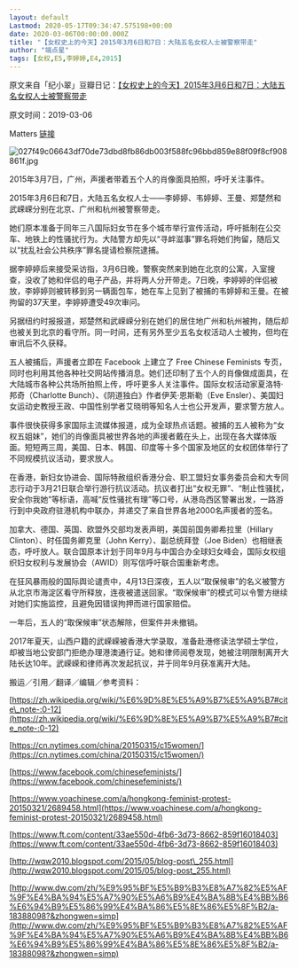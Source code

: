 ```yaml
---
layout: default
Lastmod: 2020-05-17T09:34:47.575198+00:00
date: 2020-03-06T00:00:00.000Z
title: "【女权史上的今天】2015年3月6日和7日：大陆五名女权人士被警察带走"
author: "端点星"
tags: [女权,E5,李婷婷,E4,2015]
---
```


原文来自「纪小翠」豆瓣日记：[【女权史上的今天】2015年3月6日和7日：大陆五名女权人士被警察带走](https://m.douban.com/note/709228819)

原文时间：2019-03-06

Matters [链接](https://matters.news/@jidongjie1984/%E5%A5%B3%E6%9D%83%E5%8F%B2%E4%B8%8A%E7%9A%84%E4%BB%8A%E5%A4%A9-2015%E5%B9%B43%E6%9C%886%E6%97%A5%E5%92%8C7%E6%97%A5-%E5%A4%A7%E9%99%86%E4%BA%94%E5%90%8D%E5%A5%B3%E6%9D%83%E4%BA%BA%E5%A3%AB%E8%A2%AB%E8%AD%A6%E5%AF%9F%E5%B8%A6%E8%B5%B0-zdpuAoyregjwT6trY6NX3u3dxmP8jv3PLNHKgDVSmviHKyBAD)

![027f49c06643df70de73dbd8fb86db003f588fc96bbd859e88f09f8cf908861f.jpg](https://images.weserv.nl/?url=https%3A//i.loli.net/2020/03/07/8VizeFN7Rp3saLW.jpg)

2015年3月7日，广州，声援者带着五个人的肖像面具拍照，呼吁关注事件。

2015年3月6日和7日，大陆五名女权人士——李婷婷、韦婷婷、王曼、郑楚然和武嵘嵘分别在北京、广州和杭州被警察带走。

她们原本准备于同年三八国际妇女节在多个城市举行宣传活动，呼吁抵制在公交车、地铁上的性骚扰行为。大陆警方却先以“寻衅滋事”罪名将她们拘留，随后又以“扰乱社会公共秩序”罪名提请检察院逮捕。

据李婷婷后来接受采访指，3月6日晚，警察突然来到她在北京的公寓，入室搜查，没收了她和伴侣的电子产品，并将两人分开带走。7日晚，李婷婷的伴侣被放，李婷婷则被转移到另一辆面包车，她在车上见到了被捕的韦婷婷和王曼。在被拘留的37天里，李婷婷遭受49次审问。

另据纽约时报报道，郑楚然和武嵘嵘分别在她们的居住地广州和杭州被拘，随后却也被关到北京的看守所。同一时间，还有另外至少五名女权活动人士被拘，但均在审讯后不久获释。

五人被捕后，声援者立即在 Facebook 上建立了 Free Chinese Feminists 专页，同时也利用其他各种社交网站传播消息。她们还印制了五个人的肖像做成面具，在大陆城市各种公共场所拍照上传，呼吁更多人关注事件。国际女权活动家夏洛特·邦奇（Charlotte Bunch）、《阴道独白》作者伊芙·恩斯勒（Eve Ensler）、美国妇女运动史教授王政、中国性别学者艾晓明等知名人士也公开发声，要求警方放人。

事件很快获得多家国际主流媒体报道，成为全球热点话题。被捕的五人被称为“女权五姐妹”，她们的肖像面具被世界各地的声援者戴在头上，出现在各大媒体版面。短短两三周，美国、日本、韩国、印度等十多个国家及地区的女权团体举行了不同规模抗议活动，要求放人。

在香港，新妇女协进会、国际特赦组织香港分会、职工盟妇女事务委员会和大专同志行动于3月21日联合举行游行抗议活动。抗议者打出“女权无罪”、“制止性骚扰，安全你我她”等标语，高喊“反性骚扰有理”等口号，从港岛西区警署出发，一路游行到中央政府驻港机构中联办，并递交了来自世界各地2000名声援者的签名。

加拿大、德国、英国、欧盟外交部均发表声明，美国前国务卿希拉里（Hillary Clinton）、时任国务卿克里（John Kerry）、副总统拜登（Joe Biden）也相继表态，呼吁放人。联合国原本计划于同年9月与中国合办全球妇女峰会，国际女权组织妇女权利与发展协会（AWID）则写信呼吁联合国重新考虑。

在狂风暴雨般的国际舆论谴责中，4月13日深夜，五人以“取保候审”的名义被警方从北京市海淀区看守所释放，连夜被遣送回家。“取保候审”的模式可以令警方继续对她们实施监控，且避免因错误拘押而进行国家赔偿。

一年后，五人的“取保候审”状态解除，但案件并未撤销。

2017年夏天，山西户籍的武嵘嵘被香港大学录取，准备赴港修读法学硕士学位，却被当地公安部门拒绝办理港澳通行证。她和律师阅卷发现，她被注明限制离开大陆长达10年。武嵘嵘和律师再次发起抗议，并于同年9月获准离开大陆。

搬运／引用／翻译／编辑／参考资料：

[https://zh.wikipedia.org/wiki/%E6%9D%8E%E5%A9%B7%E5%A9%B7#cite\_note-:0-12](https://zh.wikipedia.org/wiki/%E6%9D%8E%E5%A9%B7%E5%A9%B7#cite_note-:0-12)

[https://cn.nytimes.com/china/20150315/c15women/](https://cn.nytimes.com/china/20150315/c15women/)

[https://www.facebook.com/chinesefeminists/](https://www.facebook.com/chinesefeminists/)

[https://www.voachinese.com/a/hongkong-feminist-protest-20150321/2689458.html](https://www.voachinese.com/a/hongkong-feminist-protest-20150321/2689458.html)

[https://www.ft.com/content/33ae550d-4fb6-3d73-8662-859f16018403](https://www.ft.com/content/33ae550d-4fb6-3d73-8662-859f16018403)

[http://wqw2010.blogspot.com/2015/05/blog-post\_255.html](http://wqw2010.blogspot.com/2015/05/blog-post_255.html)

[http://www.dw.com/zh/%E9%95%BF%E5%B9%B3%E8%A7%82%E5%AF%9F%E4%BA%94%E5%A7%90%E5%A6%B9%E4%BA%8B%E4%BB%B6%E6%94%B9%E5%86%99%E4%BA%86%E5%8E%86%E5%8F%B2/a-18388098?&zhongwen=simp](http://www.dw.com/zh/%E9%95%BF%E5%B9%B3%E8%A7%82%E5%AF%9F%E4%BA%94%E5%A7%90%E5%A6%B9%E4%BA%8B%E4%BB%B6%E6%94%B9%E5%86%99%E4%BA%86%E5%8E%86%E5%8F%B2/a-18388098?&zhongwen=simp)

